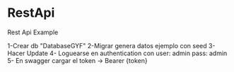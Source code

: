 # RestApi
Rest Api Example

1-Crear db "DatabaseGYF"
2-Migrar genera datos ejemplo con seed
3-Hacer Update
4- Loguearse en authentication con 
user: admin
pass: admin
5- En swagger cargar el token -> Bearer {token}
